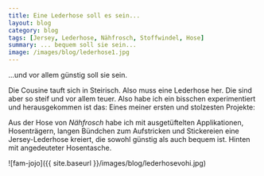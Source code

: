 ```yaml
---
title: Eine Lederhose soll es sein...
layout: blog
category: blog
tags: [Jersey, Lederhose, Nähfrosch, Stoffwindel, Hose]  
summary: ... bequem soll sie sein...
image: /images/blog/lederhose1.jpg
---
```

...und vor allem günstig soll sie sein.

Die Cousine tauft sich in Steirisch. Also muss eine Lederhose her. Die sind aber so steif und vor allem teuer. Also habe ich ein bisschen experimentiert und herausgekommen ist das: Eines meiner ersten und stolzesten Projekte:

Aus der Hose von *Nähfrosch* habe ich mit ausgetüftelten Applikationen, Hosenträgern, langen Bündchen zum Aufstricken und Stickereien eine Jersey-Lederhose kreiert, die sowohl günstig als auch bequem ist. Hinten mit angedeuteter Hosentasche.

![fam-jojo]({{ site.baseurl }}/images/blog/lederhosevohi.jpg)
